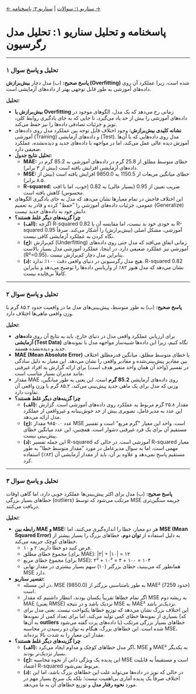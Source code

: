 [← سناریو ۱: سوالات](./scenario-01-questions.md) | [سناریو ۲: پاسخنامه →](./scenario-02-answers.md)

# پاسخنامه و تحلیل سناریو ۱: تحلیل مدل رگرسیون

---

### تحلیل و پاسخ سوال ۱

**پاسخ صحیح:** (ب) مدل دچار **بیش‌برازش (Overfitting)** شده است، زیرا عملکرد آن روی داده‌های آموزشی به طور قابل توجهی بهتر از داده‌های آزمایشی است.

**تحلیل:**

- **بیش‌برازش یا Overfitting** زمانی رخ می‌دهد که یک مدل، الگوهای موجود در داده‌های آموزشی را بیش از حد یاد می‌گیرد، تا جایی که به جای یادگیری روابط کلی، نویز و جزئیات تصادفی داده‌ها را نیز حفظ می‌کند.
- **نشانه کلیدی بیش‌برازش:** وجود اختلاف قابل توجه بین عملکرد مدل روی داده‌های آموزشی (Training) و داده‌های آزمایشی (Test). مدل روی داده‌هایی که با آن‌ها آموزش دیده عالی عمل می‌کند، اما در مواجهه با داده‌های جدید و دیده‌نشده، عملکرد ضعیفی دارد.
- **تحلیل نتایج جدول:**
  - **MAE:** خطای متوسط مطلق از 25.8 گرم در داده‌های آموزشی به 85.2 گرم در داده‌های آزمایشی افزایش یافته است (بیش از ۳ برابر).
  - **MSE:** خطای میانگین مربعات از 1150.5 به 9850.0 افزایش یافته است (بیش از ۸.۵ برابر).
  - **R-squared:** ضریب تعیین از 0.95 (بسیار عالی) به 0.82 (خوب، اما با افت محسوس) کاهش یافته است.
- این اختلاف فاحش در تمام معیارها نشان می‌دهد که مدل به جای یادگیری الگوهای عمومی، جزئیات داده‌های آموزشی را "حفظ" کرده و قادر به تعمیم (Generalize) دانش خود به داده‌های جدید نیست.
- **چرا گزینه‌های دیگر غلط هستند؟**
  - **(الف):** اگرچه R-squared 0.82 به خودی خود بد نیست، اما مقایسه آن با R-squared 0.95 آموزشی، مشکل اصلی (بیش‌برازش) را آشکار می‌کند. صرفاً نگاه کردن به عملکرد آزمایشی کافی نیست.
  - **(ج):** کم‌برازش (Underfitting) زمانی اتفاق می‌افتد که مدل حتی روی داده‌های آموزشی نیز عملکرد ضعیفی دارد. در اینجا، عملکرد آموزشی مدل بسیار بالاست (R²=0.95)، بنابراین مدل دچار کم‌برازش نیست.
  - **(د):** هیچ مدل رگرسیونی در دنیای واقعی دقت ۱۰۰٪ ندارد. R-squared 0.82 نشان می‌دهد که مدل هنوز ۸۲٪ از واریانس داده‌ها را توضیح می‌دهد و بنابراین کاملاً بی‌فایده نیست.

---

### تحلیل و پاسخ سوال ۲

**پاسخ صحیح:** (ب) به طور متوسط، پیش‌بینی‌های مدل ما در واقعیت حدود ۸۵.۲ گرم با وزن واقعی ماهی‌ها اختلاف دارد.

**تحلیل:**

- برای ارزیابی عملکرد واقعی مدل در دنیای خارج، باید به نتایج آن روی **داده‌های آزمایشی (Test Data)** نگاه کنیم، زیرا این داده‌ها شبیه‌ساز مواجهه مدل با نمونه‌های جدید و دیده‌نشده هستند.
- **MAE (Mean Absolute Error)** یا خطای متوسط مطلق، میانگین قدرمطلق اختلاف بین مقادیر پیش‌بینی‌شده و مقادیر واقعی را نشان می‌دهد. این معیار به دلیل سادگی در تفسیر (واحد آن همان واحد متغیر هدف است) برای ارائه گزارش به افراد غیرفنی مانند مدیران بسیار مناسب است.
- مقدار MAE روی داده‌های آزمایشی **85.2 گرم** است. این یعنی به طور میانگین، وزنی که مدل برای یک ماهی جدید پیش‌بینی می‌کند، ۸۵.۲ گرم با وزن واقعی آن تفاوت دارد.
- **چرا گزینه‌های دیگر غلط هستند؟**
  - **(الف):** مقدار ۲۵.۸ گرم مربوط به عملکرد روی داده‌های آموزشی است. گزارش این عدد به مدیرعامل، تصویری بیش از حد خوش‌بینانه و غیرواقعی از عملکرد مدل ارائه می‌دهد.
  - **(ج):** عدد ۹۸۵۰.۰ مقدار MSE است. واحد این معیار "گرم مربع" است و تفسیر مستقیم آن برای یک فرد غیرفنی دشوار است. همچنین، این عدد میانگین خطای پیش‌بینی نیست.
  - **(د):** این جمله تفسیر R-squared آموزشی است. در حالی که R-squared معیار مهمی است، اما به سوال مدیرعامل در مورد "مقدار متوسط خطا" به طور مستقیم پاسخ نمی‌دهد و علاوه بر آن، باید از مقدار آزمایشی آن (۸۲٪) استفاده کرد.

---

### تحلیل و پاسخ سوال ۳

**پاسخ صحیح:** (ب) مدل برای اکثر پیش‌بینی‌ها عملکرد خوبی دارد، اما گاهی اوقات خطاهای بسیار بزرگی (outliers) مرتکب می‌شود که توسط MSE جریمه سنگین‌تری دریافت می‌کنند.

**تحلیل:**

- **رابطه بین MAE و MSE:** هر دو معیار، خطا را اندازه‌گیری می‌کنند، اما **MSE (Mean Squared Error)** به دلیل استفاده از **توان دوم**، خطاهای بزرگ را بسیار بیشتر از خطاهای کوچک جریمه می‌کند.
  - فرض کنید دو خطا داریم: ۲ و ۱۰.
  - مجموع خطای مطلق (برای MAE): |۲| + |۱۰| = ۱۲
  - مجموع خطای مربع (برای MSE): ۲² + ۱۰² = ۴ + ۱۰۰ = ۱۰۴
  - همانطور که می‌بینید، خطای بزرگتر (۱۰) سهم بسیار بیشتری در مقدار نهایی MSE دارد.
- **تفسیر سناریو:**
  - در این مسئله، MSE (9850.0) به طور نامتناسبی بزرگتر از MAE² (حدود 7259) است.
  - اگر تمام خطاها تقریباً یکسان بودند، انتظار داشتیم که مقدار MSE به ریشه دوم MAE (یعنی RMSE) نزدیک باشد و در نتیجه MSE به MAE² نزدیک‌تر باشد.
  - این اختلاف بزرگ نشان می‌دهد که توزیع خطاها یکنواخت نیست. یعنی مدل برای بسیاری از نمونه‌ها خطای کمی تولید می‌کند، اما برای تعداد کمی از نمونه‌ها (که به آن‌ها **outliers** یا داده‌های پرت گفته می‌شود) خطاهای بسیار بزرگی مرتکب شده است. این خطاهای بزرگ، هنگام به توان دو رسیدن در محاسبه MSE، مقدار این معیار را به شدت بالا برده‌اند.
- **چرا گزینه‌های دیگر غلط هستند؟**
  - **(الف):** اگر مدل خطاهای کوچک و مداوم ایجاد می‌کرد، MSE و MAE² به یکدیگر بسیار نزدیک‌تر بودند.
  - **(ج):** این پدیده یک ویژگی ذاتی از نحوه محاسبه MSE است و مستقیماً به قابلیت اعتماد R-squared مربوط نمی‌شود.
  - **(د):** در حالی که نویز در داده‌ها می‌تواند علت این خطاهای بزرگ باشد، اما این اختلاف صرفاً یک پدیده آماری بی‌اهمیت نیست؛ بلکه یک سرنخ بسیار مهم در مورد **نحوه رفتار مدل** و توزیع خطاهای آن به ما می‌دهد.
